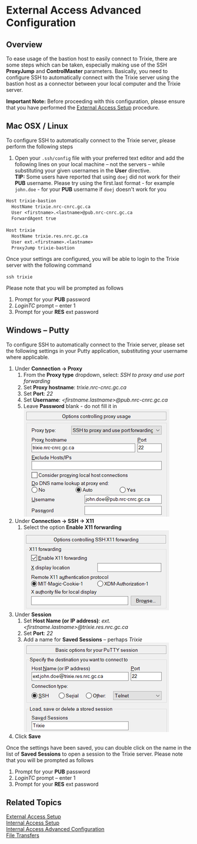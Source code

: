 # External Access Advanced Configuration

## Overview

To ease usage of the bastion host to easily connect to Trixie, there are some steps which can be
taken, especially making use of the SSH **ProxyJump** and **ControlMaster** parameters. Basically,
you need to configure SSH to automatically connect with the Trixie server using the bastion host as
a connector between your local computer and the Trixie server.

**Important Note:** Before proceeding with this configuration, please ensure that you have
performed the [External Access Setup](External-Access-Setup.md) procedure.

## Mac OSX / Linux

To configure SSH to automatically connect to the Trixie server, please perform the following steps

1. Open your ``.ssh/config`` file with your preferred text editor and add the following lines on
   your local machine – not the servers – while substituting your given usernames in the **User**
   directive.<br>
   **TIP:** Some users have reported that using `doej` did not work for their **PUB** username.
   Please try using the first.last format - for example `john.doe` - for your **PUB** username if
   `doej` doesn't work for you

```
Host trixie-bastion
  HostName trixie.nrc-cnrc.gc.ca
  User <firstname>.<lastname>@pub.nrc-cnrc.gc.ca
  ForwardAgent true

Host trixie
  HostName trixie.res.nrc.gc.ca 
  User ext.<firstname>.<lastname>
  ProxyJump trixie-bastion
```

Once your settings are configured, you will be able to login to the Trixie server with the
following command

``ssh trixie``

Please note that you will be prompted as follows

1. Prompt for your **PUB** password
1. *LoginTC* prompt – enter 1
1. Prompt for your **RES** ext password

## Windows – Putty

To configure SSH to automatically connect to the Trixie server, please set the following settings
in your Putty application, substituting your username where applicable.

1. Under **Connection -> Proxy**
      1. From the **Proxy type** dropdown, select: *SSH to proxy and use port forwarding*
      1. Set **Proxy hostname**: *trixie.nrc-cnrc.gc.ca*
      1. Set **Port**: *22*
      1. Set **Username**: *<firstname.lastname\>@pub.nrc-cnrc.gc.ca*
      1. Leave **Password** blank - do not fill it in<br>
      ![trixie putty](images/trixie-putty-1.png)<br>
1. Under **Connection -> SSH -> X11**
      1. Select the option **Enable X11 forwarding**<br>
      ![putty](images/trixie-putty-2.png)<br>
1. Under **Session**
      1. Set **Host Name (or IP address)**: *ext.<firstname.lastname\>@trixie.res.nrc.gc.ca*
      1. Set **Port**: *22*
      1. Add a name for **Saved Sessions** – perhaps *Trixie*<br>
      ![putty](images/trixie-putty-7.png)<br>
1. Click **Save**

Once the settings have been saved, you can double click on the name in the list of
**Saved Sessions** to open a session to the Trixie server. Please note that you will be prompted as
follows

1. Prompt for your **PUB** password
1. *LoginTC* prompt – enter 1
1. Prompt for your **RES** ext password

## Related Topics

[External Access Setup](External-Access-Setup.md)<br>
[Internal Access Setup](Internal-Access-Setup.md)<br>
[Internal Access Advanced Configuration](Internal-Access-Advanced-Configuration.md)<br>
[File Transfers](File-Transfers.md)
